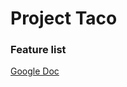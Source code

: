 # Project Taco

### Feature list
[Google Doc](https://docs.google.com/document/d/1zBqP108ivrXTHZEjaaAoJRDzAa_nbyb1WJVwrnW_xOc/edit#)
